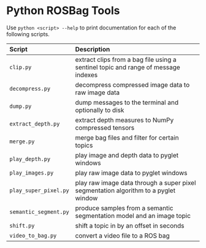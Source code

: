 # Python ROSBag Tools

Use `python <script> --help` to print documentation for each of the
following scripts.

| Script                | Description                             |
|:----------------------|:----------------------------------------|
| `clip.py`             | extract clips from a bag file using a sentinel topic and range of message indexes
| `decompress.py`       | decompress compressed image data to raw image data
| `dump.py`             | dump messages to the terminal and optionally to disk
| `extract_depth.py`    | extract depth measures to NumPy compressed tensors
| `merge.py`            | merge bag files and filter for certain topics
| `play_depth.py`       | play image and depth data to pyglet windows
| `play_images.py`      | play raw image data to pyglet windows
| `play_super_pixel.py` | play raw image data through a super pixel segmentation algorithm to a pyglet window
| `semantic_segment.py` | produce samples from a semantic segmentation model and an image topic
| `shift.py`            | shift a topic in by an offset in seconds
| `video_to_bag.py`     | convert a video file to a ROS bag
